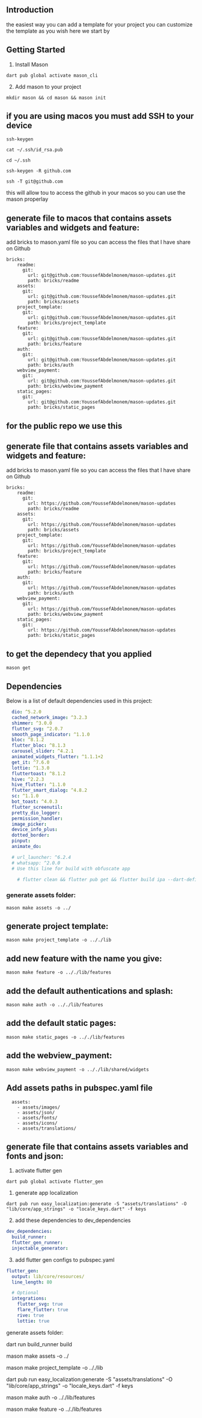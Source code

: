 ## Introduction
the easiest way you can add a template for your project
you can customize the template as you wish 
here we start by 

## Getting Started

1. Install Mason

```shell
dart pub global activate mason_cli

```

2. Add mason to your project

```shell
mkdir mason && cd mason && mason init
```
## if you are using macos you must add SSH  to your device 

```shell
ssh-keygen
```

```shell
cat ~/.ssh/id_rsa.pub
```

```shell
cd ~/.ssh
```
```shell
ssh-keygen -R github.com
```
```shell
ssh -T git@github.com
```
this will allow tou to access the github in your macos so you can use the mason properlay  

## generate file to macos that contains assets variables and widgets and feature: 

add bricks to mason.yaml file so you can access the files that I have share on Github


```shell
bricks:
    readme:
      git:
        url: git@github.com:YoussefAbdelmonem/mason-updates.git
        path: bricks/readme
    assets:
      git:
        url: git@github.com:YoussefAbdelmonem/mason-updates.git
        path: bricks/assets
    project_template:
      git:
        url: git@github.com:YoussefAbdelmonem/mason-updates.git
        path: bricks/project_template
    feature:
      git:
        url: git@github.com:YoussefAbdelmonem/mason-updates.git
        path: bricks/feature
    auth:
      git:
        url: git@github.com:YoussefAbdelmonem/mason-updates.git
        path: bricks/auth
    webview_payment:
      git:
        url: git@github.com:YoussefAbdelmonem/mason-updates.git
        path: bricks/webview_payment
    static_pages:
      git:
        url: git@github.com:YoussefAbdelmonem/mason-updates.git
        path: bricks/static_pages

```



## for the public repo we use this 
## generate file that contains assets variables and widgets and feature: 

add bricks to mason.yaml file so you can access the files that I have share on Github


```shell
bricks:
    readme:
      git:
        url: https://github.com/YoussefAbdelmonem/mason-updates
        path: bricks/readme
    assets:
      git:
        url: https://github.com/YoussefAbdelmonem/mason-updates
        path: bricks/assets
    project_template:
      git:
        url: https://github.com/YoussefAbdelmonem/mason-updates
        path: bricks/project_template
    feature:
      git:
        url: https://github.com/YoussefAbdelmonem/mason-updates
        path: bricks/feature
    auth:
      git:
        url: https://github.com/YoussefAbdelmonem/mason-updates
        path: bricks/auth
    webview_payment:
      git:
        url: https://github.com/YoussefAbdelmonem/mason-updates
        path: bricks/webview_payment 
    static_pages:
      git:
        url: https://github.com/YoussefAbdelmonem/mason-updates
        path: bricks/static_pages

```

## to get the dependecy that you applied

```shell
mason get
```
## Dependencies

Below is a list of default dependencies used in this project:
```yaml
  dio: ^5.2.0
  cached_network_image: ^3.2.3
  shimmer: ^3.0.0
  flutter_svg: ^2.0.7
  smooth_page_indicator: ^1.1.0
  bloc: ^8.1.2
  flutter_bloc: ^8.1.3
  carousel_slider: ^4.2.1
  animated_widgets_flutter: ^1.1.1+2
  get_it: ^7.6.0
  lottie: ^1.3.0
  fluttertoast: ^8.1.2
  hive: ^2.2.3
  hive_flutter: ^1.1.0
  flutter_smart_dialog: ^4.8.2
  sc: ^1.1.0
  bot_toast: ^4.0.3
  flutter_screenutil:
  pretty_dio_logger:
  permission_handler:
  image_picker:
  device_info_plus:
  dotted_border:
  pinput:
  animate_do:

  # url_launcher: ^6.2.4
  # whatsapp: ^2.0.0 
  # Use this line for build with obfuscate app
  
    # flutter clean && flutter pub get && flutter build ipa --dart-define-from-file=env.json --obfuscate --split-debug-info=build/app/outputs/symbols
```
### generate assets folder:

```shell
mason make assets -o ../
```


## generate project template:
```shell
mason make project_template -o .././lib
```

## add new feature with the name you give:
```shell
mason make feature -o .././lib/features
```
## add the default authentications and splash:
```shell
mason make auth -o .././lib/features
```

## add the default static pages:
```shell
mason make static_pages -o .././lib/features
```
## add the webview_payment:
```shell
mason make webview_payment -o .././lib/shared/widgets
```

## Add assets paths in pubspec.yaml file

```
  assets:
    - assets/images/
    - assets/json/
    - assets/fonts/
    - assets/icons/
    - assets/translations/

```

## generate file that contains assets variables and fonts and json: 

1. activate flutter gen 

```shell
dart pub global activate flutter_gen
```

1. generate app localization

```shell
dart pub run easy_localization:generate -S "assets/translations" -O "lib/core/app_strings" -o "locale_keys.dart" -f keys  
```


2. add these dependencies to dev_dependencies  

```yaml
dev_dependencies:
  build_runner:
  flutter_gen_runner:
  injectable_generator: 
```

3. add flutter gen configs to pubspec.yaml

```yaml
flutter_gen:
  output: lib/core/resources/
  line_length: 80 

  # Optional
  integrations:
    flutter_svg: true
    flare_flutter: true
    rive: true
    lottie: true
```

generate assets folder:

dart run build_runner build

mason make assets -o ../

mason make project_template -o .././lib

dart pub run easy_localization:generate -S "assets/translations" -O "lib/core/app_strings" -o "locale_keys.dart" -f keys  

mason make auth -o .././lib/features

mason make feature -o .././lib/features
